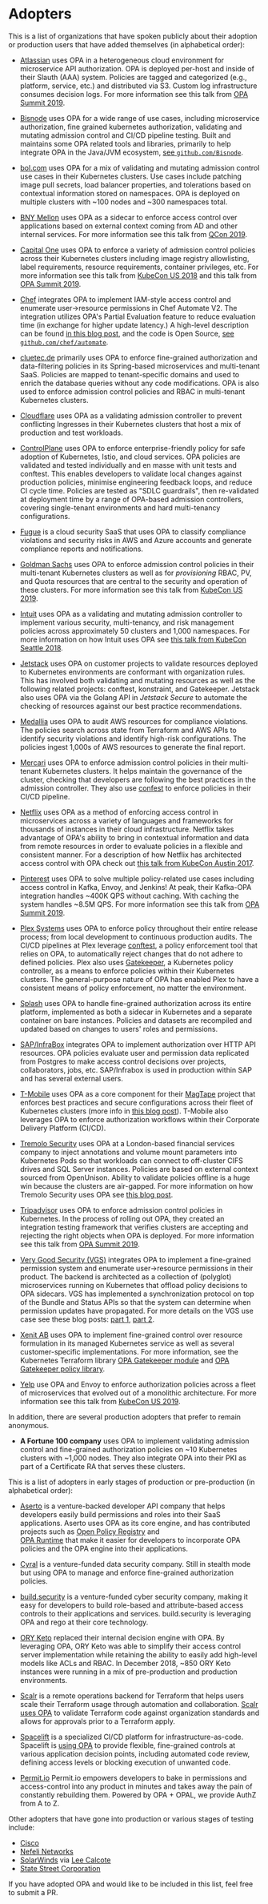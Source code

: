 # Adopters

<!-- Hello! If you are using OPA and contributing to this file, thank you! -->
<!-- Please keep lines shorter than 80 characters (or so.) Links can go long. -->

This is a list of organizations that have spoken publicly about their adoption or
production users that have added themselves (in alphabetical order):

* [Atlassian](https://www.atlassian.com/) uses OPA in a heterogeneous cloud
  environment for microservice API authorization. OPA is deployed per-host and
  inside of their Slauth (AAA) system. Policies are tagged and categorized
  (e.g., platform, service, etc.) and distributed via S3. Custom log infrastructure
  consumes decision logs. For more information see this talk from [OPA Summit 2019](https://www.youtube.com/watch?v=nvRTO8xjmrg).

* [Bisnode](https://www.bisnode.com) uses OPA for a wide range of use cases,
  including microservice authorization, fine grained kubernetes authorization,
  validating and mutating admission control and CI/CD pipeline testing. Built
  and maintains some OPA related tools and libraries, primarily to help
  integrate OPA in the Java/JVM ecosystem, [see `github.com/Bisnode`](https://github.com/Bisnode).

* [bol.com](https://www.bol.com/) uses OPA for a mix of
  validating and mutating admission control use cases in their
  Kubernetes clusters. Use cases include patching image pull secrets,
  load balancer properties, and tolerations based on contextual
  information stored on namespaces. OPA is deployed on multiple
  clusters with ~100 nodes and ~300 namespaces total.

* [BNY Mellon](https://www.bnymellon.com/) uses OPA as a sidecar to enforce access
  control over applications based on external context coming from AD and other
  internal services. For more information see this talk from [QCon 2019](https://www.infoq.com/presentations/opa-spring-boot-hocon/).

* [Capital One](https://www.capitalone.com/) uses OPA to enforce a variety of
  admission control policies across their Kubernetes clusters including image
  registry allowlisting, label requirements, resource requirements, container
  privileges, etc. For more information see this talk from [KubeCon US 2018](https://www.youtube.com/watch?v=CDDsjMOtJ-c&t=6m35s)
  and this talk from [OPA Summit 2019](https://www.youtube.com/watch?v=vkvWZuqSk5M).

* [Chef](https://www.chef.io/) integrates OPA to implement IAM-style
  access control and enumerate user->resource permissions in Chef
  Automate V2. The integration utilizes OPA's Partial Evaluation
  feature to reduce evaluation time (in exchange for higher update
  latency.) A high-level description can be found [in this blog
  post](https://blog.chef.io/2019/01/24/introducing-the-chef-automate-identity-access-management-version-two-iam-v2-beta/),
  and the code is Open Source, [see
  `github.com/chef/automate`](https://github.com/chef/automate/tree/master/components/authz-service).

* [cluetec.de](https://cluetec.de) primarily uses OPA to enforce fine-grained authorization
  and data-filtering policies in its Spring-based microservices and multi-tenant SaaS. Policies
  are mapped to tenant-specific domains and used to enrich the database queries without any code
  modifications. OPA is also used to enforce admission control policies and RBAC in multi-tenant
  Kubernetes clusters.

* [Cloudflare](https://www.cloudflare.com/) uses OPA as a validating
  admission controller to prevent conflicting Ingresses in their
  Kubernetes clusters that host a mix of production and test
  workloads.

* [ControlPlane](https://control-plane.io) uses OPA to enforce enterprise-friendly
  policy for safe adoption of Kubernetes, Istio, and cloud services. OPA policies
  are validated and tested individually and en masse with unit tests and conftest.
  This enables developers to validate local changes against production policies,
  minimise engineering feedback loops, and reduce CI cycle time. Policies are
  tested as "SDLC guardrails", then re-validated at deployment time by a range of
  OPA-based admission controllers, covering single-tenant environments and hard
  multi-tenancy configurations.

* [Fugue](https://fugue.co) is a cloud security SaaS that uses OPA to
  classify compliance violations and security risks in AWS and Azure
  accounts and generate compliance reports and notifications.

* [Goldman Sachs](https://www.goldmansachs.com/) uses OPA to enforce admission control
  policies in their multi-tenant Kubernetes clusters as well as for _provisioning_
  RBAC, PV, and Quota resources that are central to the security and operation of
  these clusters. For more information see this talk from [KubeCon US 2019](https://www.youtube.com/watch?v=lYHr_UaHsYQ).

* [Intuit](https://www.intuit.com/company/) uses OPA as a validating
  and mutating admission controller to implement various security,
  multi-tenancy, and risk management policies across approximately 50
  clusters and 1,000 namespaces. For more information on how Intuit
  uses OPA see [this talk from KubeCon Seattle 2018](https://youtu.be/CDDsjMOtJ-c?t=980).

* [Jetstack](https://www.jetstack.io) uses OPA on customer projects to validate
  resources deployed to Kubernetes environments are conformant with
  organization rules. This has involved both validating and mutating resources
  as well as the following related projects: conftest, konstraint, and
  Gatekeeper. Jetstack also uses OPA via the Golang API in _Jetstack Secure_ to
  automate the checking of resources against our best practice recommendations.

* [Medallia](https://www.medallia.com/) uses OPA to audit AWS
  resources for compliance violations. The policies search across
  state from Terraform and AWS APIs to identify security violations
  and identify high-risk configurations. The policies ingest 1,000s of
  AWS resources to generate the final report.

* [Mercari](https://www.mercari.com/) uses OPA to enforce admission control
  policies in their multi-tenant Kubernetes clusters. It helps maintain 
  the governance of the cluster, checking that developers are following 
  the best practices in the admission controller. They also use [confest](https://github.com/open-policy-agent/conftest) to 
  enforce policies in their CI/CD pipeline.

* [Netflix](https://www.netflix.com) uses OPA as a method of enforcing
  access control in microservices across a variety of languages and
  frameworks for thousands of instances in their cloud
  infrastructure. Netflix takes advantage of OPA's ability to bring in
  contextual information and data from remote resources in order to
  evaluate policies in a flexible and consistent manner. For a
  description of how Netflix has architected access control with OPA
  check out [this talk from KubeCon Austin 2017](https://www.youtube.com/watch?v=R6tUNpRpdnY).

* [Pinterest](https://www.pinterest.com/) uses OPA to solve multiple policy-related use cases
  including access control in Kafka, Envoy, and Jenkins! At peak, their Kafka-OPA
  integration handles ~400K QPS without caching. With caching the system
  handles ~8.5M QPS. For more information see this talk from [OPA Summit 2019](https://www.youtube.com/watch?v=LhgxFICWsA8).

* [Plex Systems](https://www.plex.com) uses OPA to enforce policy throughout
  their entire release process; from local development to continuous production
  audits. The CI/CD pipelines at Plex leverage [conftest](https://github.com/instrumenta/conftest),
  a policy enforcement tool that relies on OPA, to automatically reject changes that do not adhere
  to defined policies. Plex also uses
  [Gatekeeper](https://github.com/open-policy-agent/gatekeeper), a Kubernetes policy controller, as
  a means to enforce policies within their Kubernetes clusters. The general-purpose nature of OPA
  has enabled Plex to have a consistent means of policy enforcement,
  no matter the environment.

* [Splash]([https://splashthat.com) uses OPA to handle fine-grained authorization
  across its entire platform, implemented as both a sidecar in Kubernetes and a separate
  container on bare instances. Policies and datasets are recompiled and updated based
  on changes to users' roles and permissions.

* [SAP/InfraBox](https://github.com/SAP/Infrabox) integrates OPA to
  implement authorization over HTTP API resources. OPA policies
  evaluate user and permission data replicated from Postgres to make
  access control decisions over projects, collaborators, jobs,
  etc. SAP/Infrabox is used in production within SAP and has several
  external users.

* [T-Mobile](https://www.t-mobile.com) uses OPA as a core component for their
  [MagTape](https://github.com/tmobile/magtape/) project that enforces best
  practices and secure configurations across their fleet of Kubernetes
  clusters (more info in [this blog post](https://opensource.t-mobile.com/blog/posts/rolling-out-the-magenta-tape/)).
  T-Mobile also leverages OPA to enforce authorization workflows within their
  Corporate Delivery Platform (CI/CD).

* [Tremolo Security](https://www.tremolosecurity.com/) uses OPA at a
  London-based financial services company to inject annotations and
  volume mount parameters into Kubernetes Pods so that workloads can
  connect to off-cluster CIFS drives and SQL Server
  instances. Policies are based on external context sourced from
  OpenUnison. Ability to validate policies offline is a huge win
  because the clusters are air-gapped. For more information on how
  Tremolo Security uses OPA see [this blog post](https://www.tremolosecurity.com/beyond-rbac-in-openshift-open-policy-agent/).

* [Tripadvisor](http://tripadvisor.com/) uses OPA to enforce
  admission control policies in Kubernetes. In the process of rolling out OPA,
  they created an integration testing framework that verifies clusters are accepting
  and rejecting the right objects when OPA is deployed. For more information see
  this talk from [OPA Summit 2019](https://www.youtube.com/watch?v=X09c1eXvCFM).

* [Very Good Security (VGS)](https://www.vgs.io/) integrates OPA to
  implement a fine-grained permission system and enumerate
  user->resource permissions in their product. The backend is
  architected as a collection of (polyglot) microservices running on
  Kubernetes that offload policy decisions to OPA sidecars. VGS has
  implemented a synchronization protocol on top of the Bundle and
  Status APIs so that the system can determine when permission updates
  have propagated. For more details on the VGS use case see these blog posts:
  [part 1](https://blog.verygoodsecurity.com/posts/building-a-fine-grained-permission-system-in-a-distributed-environment),
  [part 2](https://blog.verygoodsecurity.com/posts/building-a-fine-grained-permissions-system-in-a-distributed-environment).

* [Xenit AB](https://www.xenit.se/) uses OPA to implement fine-grained control
  over resource formulation in its managed Kubernetes service as well as several
  customer-specific implementations. For more information, see the Kubernetes Terraform library [OPA Gatekeeper module](https://github.com/XenitAB/terraform-modules/tree/main/modules/kubernetes/opa-gatekeeper) and
  [OPA Gatekeeper policy library](https://github.com/XenitAB/gatekeeper-library).

* [Yelp](https://www.yelp.com/) use OPA and Envoy to enforce authorization policies
  across a fleet of microservices that evolved out of a monolithic architecture.
  For more information see this talk from [KubeCon US 2019](https://www.youtube.com/watch?v=Z6aN3Smt-9M).

In addition, there are several production adopters that prefer to
remain anonymous.

* **A Fortune 100 company** uses OPA to implement validating admission
  control and fine-grained authorization policies on ~10 Kubernetes
  clusters with ~1,000 nodes. They also integrate OPA into their PKI
  as part of a Certificate RA that serves these clusters.

This is a list of adopters in early stages of production or
pre-production (in alphabetical order):

* [Aserto](https://www.aserto.com/) is a venture-backed developer API company 
  that helps developers easily build permissions and roles into their SaaS 
  applications. Aserto uses OPA as its core engine, and has contributed projects 
  such as [Open Policy Registry](https://openpolicyregistry.io) and  
  [OPA Runtime](https://github.com/aserto-dev/runtime) that make it easier for 
  developers to incorporate OPA policies and the OPA engine into their applications.
  
* [Cyral](https://www.cyral.com/) is a venture-funded data security
  company. Still in stealth mode but using OPA to manage and enforce
  fine-grained authorization policies.

* [build.security](https://build.security/) is a venture-funded cyber security
  company, making it easy for developers to build role-based and attribute-based
  access controls to their applications and services. build.security is leveraging
  OPA and rego at their core technology.

* [ORY Keto](https://github.com/ory/keto) replaced their internal
  decision engine with OPA. By leveraging OPA, ORY Keto was able to
  simplify their access control server implementation while retaining
  the ability to easily add high-level models like ACLs and RBAC. In
  December 2018, ~850 ORY Keto instances were running in a mix of
  pre-production and production environments.

* [Scalr](https://scalr.com/) is a remote operations backend for Terraform
  that helps users scale their Terraform usage through automation and collaboration.
  [Scalr uses OPA](https://docs.scalr.com/en/latest/opa.html) to validate Terraform
  code against organization standards and allows for approvals prior to a Terraform apply.

* [Spacelift](https://spacelift.io) is a specialized CI/CD platform
  for infrastructure-as-code. Spacelift is [using OPA](https://docs.spacelift.io/concepts/policy) to provide flexible,
  fine-grained controls at various application decision points, including
  automated code review, defining access levels or blocking execution of
  unwanted code.

* [Permit.io](https://permit.io) Permit.io empowers developers to bake in permissions and access-control into any product in minutes 
  and takes away the pain of constantly rebuilding them. Powered by OPA + OPAL, we provide AuthZ from A to Z.

Other adopters that have gone into production or various stages of
testing include:

* [Cisco](https://www.cisco.com/)
* [Nefeli Networks](https://nefeli.io)
* [SolarWinds](https://www.solarwinds.com/) via [Lee Calcote](https://github.com/leecalcote)
* [State Street Corporation](http://www.statestreet.com/)

If you have adopted OPA and would like to be included in this list,
feel free to submit a PR.
